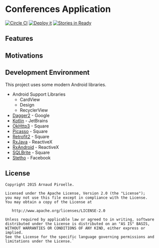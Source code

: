#  Conferences Application 
[![Circle CI](https://circleci.com/gh/ArnaudPiroelle/conference-android/tree/master.svg?style=shield)](https://circleci.com/gh/ArnaudPiroelle/conference-android/tree/master) 
[![Deploy it](https://dply.me/dmatzv/button/small)](https://dply.me/dmatzv#install) 
[![Stories in Ready](https://badge.waffle.io/ArnaudPiroelle/conference-android.svg?label=ready&title=Ready)](http://waffle.io/ArnaudPiroelle/conference-android) 

## Features

## Motivations

## Development Environment
This project uses some modern Android libraries.

* Android Support Libraries
  * CardView
  * Design
  * RecyclerView
* [Dagger2](http://google.github.io/dagger/) - Google
* [Kotlin](https://github.com/JetBrains/kotlin) - JetBrains
* [OkHttp3](https://github.com/square/okhttp/) - Square
* [Picasso](http://square.github.io/picasso/) - Square
* [Retrofit2](http://square.github.io/retrofit/) - Square
* [RxJava](https://github.com/ReactiveX/RxJava) - ReactiveX
* [RxAndroid](https://github.com/ReactiveX/RxAndroid) - ReactiveX
* [SQLBrite](https://github.com/square/sqlbrite) - Square
* [Stetho](http://facebook.github.io/stetho/) - Facebook

## License
````
Copyright 2015 Arnaud Piroelle.

Licensed under the Apache License, Version 2.0 (the "License");
you may not use this file except in compliance with the License.
You may obtain a copy of the License at

   http://www.apache.org/licenses/LICENSE-2.0

Unless required by applicable law or agreed to in writing, software
distributed under the License is distributed on an "AS IS" BASIS,
WITHOUT WARRANTIES OR CONDITIONS OF ANY KIND, either express or implied.
See the License for the specific language governing permissions and
limitations under the License.`
````